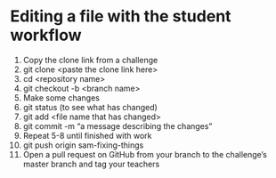 # Editing a file with the student workflow

1. Copy the clone link from a challenge
2. git clone \<paste the clone link here\>
3. cd \<repository name\>
4. git checkout -b \<branch name\>
5. Make some changes
6. git status (to see what has changed)
7. git add \<file name that has changed\>
8. git commit -m “a message describing the changes”
9. Repeat 5-8 until finished with work
10. git push origin sam-fixing-things
11. Open a pull request on GitHub from your branch to the challenge’s master branch and tag your teachers











